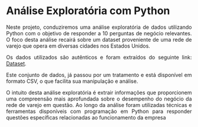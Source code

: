 # Análise Exploratória com Python

<div align="justify">
  
  Neste projeto, conduziremos uma análise exploratória de dados utilizando Python com o objetivo de responder a 10 perguntas de negócio relevantes. O foco desta análise recairá sobre um dataset proveniente de uma rede de varejo que opera em diversas cidades nos Estados Unidos.
  
  Os dados utilizados são autênticos e foram extraídos do seguinte link: [Dataset](https://community.tableau.com/s/question/0D54T00000CWeX8SAL/sample-superstore-sales-excelxls). 
  
  Este conjunto de dados, já passou por um tratamento e está disponível em formato CSV, o que facilita sua manipulação e análise.
  
  O intuito desta análise exploratória é extrair informações que proporcionem uma compreensão mais aprofundada sobre o desempenho do negócio da rede de varejo em questão. Ao longo da análise foram utilizadas técnicas e ferramentas disponíveis com programação em Python para responder questões específicas relacionadas ao funcionamento da empresa

</div>
